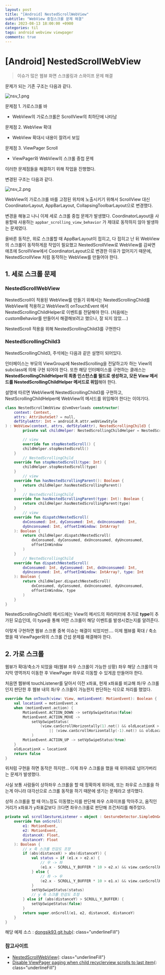 ```yaml
---
layout: post
title: "[Android] NestedScrollWebView"
subtitle: "WebView 중첩스크롤 문제 해결"
date: 2023-08-13 18:00:00 +0900
categories: til
tags: android webview viewpager
comments: true
---
```




# [Android] NestedScrollWebView

> 이슈가 많은 웹뷰 화면 스크롤링과 스와이프 문제 해결





문제가 되는 기존 구조는 다음과 같다.

![nsv_1.png](/img/in-post/nsv_1.png)

문제점 1. 가로스크롤 바

- WebView의 가로스크롤은 ScrollView의 최하단에 나타남

문제점 2. WebView 확대

- WebView 확대시 내용이 잘려서 보임

문제점 3. ViewPager Scroll

- ViewPager와 WebView의 스크롤 중첩 문제

이러한 문제점들을 해결하기 위해 작업을 진행했다.

변경된 구조는 다음과 같다.

![nsv_2.png](/img/in-post/nsv_2.png)

WebView의 가로스크롤 바를 고정된 위치에 노출시키기 위해서 ScrollView 대신 CoordinatorLayout, AppBarLayout, CollapsingToolbarLayout으로 변경했다.

변경을 해놓고 나니 이제 세로 스크롤 중첩 문제가 발생했다. CoordinatorLayout을 사용할때 사용하는 `appbar_scrolling_view_behavior` 가 제대로 동작하지 않아 발생하는 문제였다.

올바른 동작은, 위로 스크롤할 때 AppBarLayout이 접히고, 다 접히고 난 뒤 WebView의 스크롤이 동작하게끔 작업이 필요했고 NestedScrollView로 WebView를 감싸면 애초에 ScrollView에서 CoordinatorLayout으로 변경한 이유가 없어지기 때문에, NestedScrollView 처럼 동작하는 WebView를 만들어야 한다.



## 1. 세로 스크롤 문제

### NestedScrollWebView

NestedScroll이 적용된 WebView를 만들기 위해서는 NestedScrollingChild를 WebView에 적용하고 WebView의 onTouchEvent 에서 NestedScrollingChildHelper로 이벤트를 전달해야 한다. (처음에는 customBehavior를 만들어서 해결해보려고 했으나, 잘 되지 않았....)

NestedScroll 적용을 위해 NestedScrollingChild3를 구현한다

### NestedScrollingChild3

NestedScrollingChild3, 주석에는 다음과 같은 설명이 되어있다.

인터페이스는 부모의 ViewGroup에 NestedScrolling을 전달하고자 하는 View의 subclass에 의해 구현 되어야 한다. 또한 해당 인터페이스를 구현하는 클래스는 **NestedScrollingChildHelper의 최종 인스턴스를 필드로 생성하고, 모든 View 메서드를 NestedScrollingChildHelper 메서드로 위임**해야 한다.

설명에 따르면 WebView에 NestedScrollingChild3를 구현하고, NestScrollingChildHelper에 WebView의 메서드를 위임해야 한다는 이야기다.

```kotlin
class NestedScrollWebView @JvmOverloads constructor(
    context: Context,
    attrs: AttributeSet? = null,
    defStyleAttr: Int = android.R.attr.webViewStyle
) : WebView(context, attrs, defStyleAttr), NestedScrollingChild3 {
		private val childHelper: NestedScrollingChildHelper = NestedScrollingChildHelper(this)

		// view 
		override fun stopNestedScroll() {
        childHelper.stopNestedScroll()
    }
		// NestedScrollingChild
    override fun stopNestedScroll(type: Int) {
        childHelper.stopNestedScroll(type)
    }
		// view 
    override fun hasNestedScrollingParent(): Boolean {
        return childHelper.hasNestedScrollingParent()
    }
		// NestedScrollingChild
    override fun hasNestedScrollingParent(type: Int): Boolean {
        return childHelper.hasNestedScrollingParent(type)
    }
		// view 
    override fun dispatchNestedScroll(
        dxConsumed: Int, dyConsumed: Int, dxUnconsumed: Int,
        dyUnconsumed: Int, offsetInWindow: IntArray?
    ): Boolean {
        return childHelper.dispatchNestedScroll(
            dxConsumed, dyConsumed, dxUnconsumed, dyUnconsumed,
            offsetInWindow
        )
    }
		// NestedScrollingChild
    override fun dispatchNestedScroll(
        dxConsumed: Int, dyConsumed: Int, dxUnconsumed: Int,
        dyUnconsumed: Int, offsetInWindow: IntArray?, type: Int
    ): Boolean {
        return childHelper.dispatchNestedScroll(
            dxConsumed, dyConsumed, dxUnconsumed, dyUnconsumed,
            offsetInWindow, type
        )
    }
}
```

NestedScrollingChild의 메서드에는 View의 메서드의 파라미터에 추가로 **type**이 추가된 모습인데, 이 type을 통해 어떤 스크롤이 해당 이벤트를 발생시켰는지를 알려준다.

이렇게 구현하면 웹뷰 스크롱 중복 이슈는 해결이 되었지만…. 이제 웹뷰를 확대 / 축소 했을 때 ViewPager와의 스크롤 간섭 문제를 해결해야 한다.



## 2. 가로 스크롤

웹뷰가 확대/축소가 되었을 때(웹뷰 좌우 스크롤이 가능한 상황) 좌우 해당 스크롤의 마지막 영역까지 이동한 후 ViewPager 좌우로 이동할 수 있게끔 만들어야 한다.

처음엔 웹뷰에 touchListener를 달아서 이전 x좌표, 현재 x좌표를 비교해 좌/우 스크롤인지 판단한 후 웹뷰 내의 좌/우 스크롤이 가능한지 판단하는 식으로 처리를 했었다.

```kotlin
override fun onTouch(view: View, motionEvent: MotionEvent): Boolean {
    val locationX = motionEvent.x
    when (motionEvent.action) {
        MotionEvent.ACTION_DOWN -> setVpSwipeStatus(false)
        MotionEvent.ACTION_MOVE ->
            setVpSwipeStatus(
                (view.canScrollHorizontally(1).not() && oldLocationX > locationX)
                    || (view.canScrollHorizontally(-1).not() && oldLocationX < locationX)
            )
        MotionEvent.ACTION_UP -> setVpSwipeStatus(true)
    }
    oldLocationX = locationX
    return false
}
```

위처럼 구현을 하면 동작은 하지만… 이제 좌우 스크롤을 했을 때 위아래로 넘어가버리는 문제가 발생했다.

사실 보통 사람들이 상하좌우 스크롤을 할 때 정확하게 위아래, 또는 좌우로 스크롤을 하는게 아니라 대각선으로 스크롤 동작을 하기 때문에 생기는 문제라고 생각했다.

상하 스크롤을 할 때 어느정도 이동했는지를 판단해 좌우 스와이프를 막아주고, 움직인 거리가 x좌표가 y좌표값보다 크다면 좌우스크롤로 판단해 조건처리를 해주었다.

```kotlin
private val scrollGestureListener = object : GestureDetector.SimpleOnGestureListener() {
    override fun onScroll(
        e1: MotionEvent,
        e2: MotionEvent,
        distanceX: Float,
        distanceY: Float
    ): Boolean {
        // x 축 스크롤 민감도 조정
        if (abs(distanceX) > abs(distanceY)) {
            val status = if (e1.x > e2.x) {
                // 우 -> 좌
                (e1.x - SCROLL_Y_BUFFER * 10 > e2.x) && view.canScrollHorizontally(1).not()
            } else {
                // 좌 -> 우
                (e2.x - SCROLL_Y_BUFFER * 10 > e1.x) && view.canScrollHorizontally(-1).not()
            }
            setVpSwipeStatus(status)
            // y 축 스크롤 민감도 조정
        } else if (abs(distanceY) > SCROLL_Y_BUFFER) {
            setVpSwipeStatus(false)
        }
        return super.onScroll(e1, e2, distanceX, distanceY)
    }
}
```



해당 예제 소스 : [dongsik93 git hub](https://github.com/dongsik93/blog-source/tree/master/nestedWebView){: class="underlineFill"}



### 참고사이트

- [NestedScrollWebView](https://github.com/tobiasrohloff/NestedScrollWebView){: class="underlineFill"}
- [Disable ViewPager paging when child recyclerview scrolls to last item](https://stackoverflow.com/questions/38466413/disable-viewpager-paging-when-child-recyclerview-scrolls-to-last-item){: class="underlineFill"}